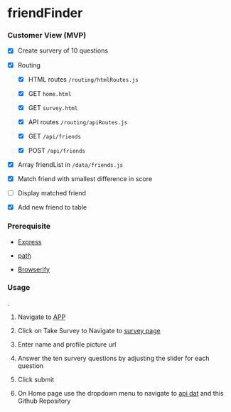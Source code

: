 # friendFinder

### Customer View (MVP)

- [X] Create survery of 10 questions

- [X]  Routing

    - [X]  HTML routes `/routing/htmlRoutes.js`

      - [X] GET `home.html`

      - [X] GET `survey.html`

    - [X]  API routes `/routing/apiRoutes.js`

      - [X] GET `/api/friends`

      - [X] POST `/api/friends`


- [X] Array friendList in `/data/friends.js`

- [X] Match friend with smallest difference in score

- [ ] Display matched friend

- [X] Add new friend to table


### Prerequisite

   
   - [Express](https://www.npmjs.com/package/mysql)

   
   - [path](https://www.npmjs.com/package/express)

   - [Browserify](https://www.npmjs.com/package/browserify)


### Usage
.
  1. Navigate to [APP](https://ancient-lake-73417.herokuapp.com/) 
  
  2. Click on Take Survey to Navigate to [survey page](https://ancient-lake-73417.herokuapp.com/survey) 
  
  3. Enter name and profile picture url
  
  4. Answer the ten survery questions by adjusting the slider for each question
  
  5. Click submit
  
  6. On Home page use the dropdown menu to navigate to [api dat](https://ancient-lake-73417.herokuapp.com/api/friends) and this Github Repository

